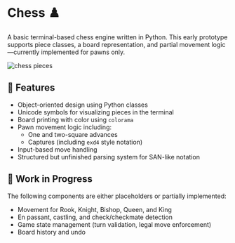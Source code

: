 # Chess ♟️

A basic terminal-based chess engine written in Python. This early prototype supports piece classes, a board representation, and partial movement logic—currently implemented for pawns only.

![chess pieces](https://upload.wikimedia.org/wikipedia/commons/thumb/7/72/Chess_Pieces_Sprite.svg/512px-Chess_Pieces_Sprite.svg.png)

## 🧠 Features
- Object-oriented design using Python classes
- Unicode symbols for visualizing pieces in the terminal
- Board printing with color using `colorama`
- Pawn movement logic including:
  - One and two-square advances
  - Captures (including `exd4` style notation)
- Input-based move handling
- Structured but unfinished parsing system for SAN-like notation

## 🚧 Work in Progress
The following components are either placeholders or partially implemented:
- Movement for Rook, Knight, Bishop, Queen, and King
- En passant, castling, and check/checkmate detection
- Game state management (turn validation, legal move enforcement)
- Board history and undo
